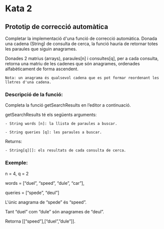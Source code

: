 # Kata 2 

## Prototip de correcció automàtica

Completar la implementació d'una funció de correcció automàtica. Donada una cadena (String) de consulta de cerca, la funció hauria de retornar totes les paraules que siguin anagrames.

Donades 2 matrius (arrays), paraules[n] i consultes[q], per a cada consulta, retorna una matriu de les cadenes que són anagrames, ordenades alfabèticament de forma ascendent.

```
Nota: un anagrama és qualsevol cadena que es pot formar reordenant les lletres d'una cadena.

```
### Descripció de la funció: 

Completa la funció getSearchResults en l’editor a continuació. 

getSearchResults té els següents arguments: 

	- String words [n]: la llista de paraules a buscar. 

	- String queries [q]: les paraules a buscar.
 
Returns: 

	- String[q][]: els resultats de cada consulta de cerca. 

### Exemple: 

n = 4, q = 2

words = [“duel”, “speed”, “dule”, “car”],

queries = [“spede”, “deul”]

L'únic anagrama de “spede” és “speed”.

Tant “duel” com “dule” són anagrames de “deul”.

Retorna [[“speed”],[“duel”,”dule”]].


